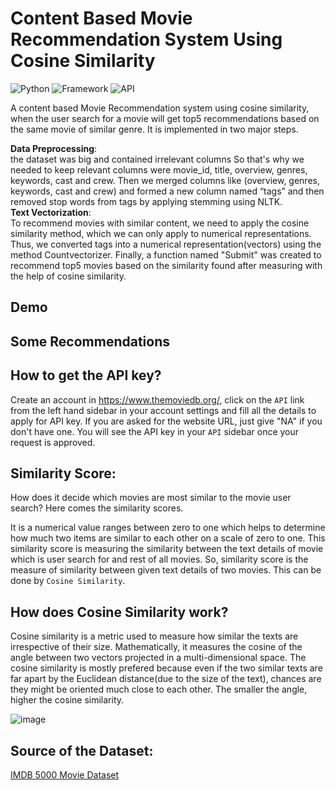 # Content Based Movie Recommendation System Using Cosine Similarity

![Python](https://img.shields.io/badge/Python-3.8-blueviolet)
![Framework](https://img.shields.io/badge/Framework-Streamlit-red)
![API](https://img.shields.io/badge/API-TMDB-fcba03)



<!-- Description -->
A content based Movie Recommendation system using cosine similarity, when the user search for a movie will get top5 recommendations based on the same movie of similar genre. It is implemented in two major steps.

**Data Preprocessing**:<br> 
the dataset was big and contained irrelevant columns So that's why we needed to keep relevant columns were movie_id, title, overview, genres, keywords, cast and crew. Then we merged columns like (overview, genres, keywords, cast and crew) and formed a new column named “tags” and then removed stop words from tags by applying stemming using NLTK.  
**Text Vectorization**:<br>
To recommend movies with similar content, we need to apply the cosine similarity method, which we can only apply to numerical representations. Thus, we converted tags into a numerical representation(vectors) using the method Countvectorizer. Finally, a function named "Submit" was created to recommend top5 movies based on the similarity found after measuring with the help of cosine similarity. 



## Demo
<!-- [![Watch the video](https://www.google.com/url?sa=i&url=https%3A%2F%2Fwww.whoa.in%2Fgallery%2Flord-hanuman-with-natural-view-pictures&psig=AOvVaw2g_Kd_-TGRiDwRlmH3dnyI&ust=1686802617347000&source=images&cd=vfe&ved=0CBEQjRxqFwoTCNDLzMjzwf8CFQAAAAAdAAAAABAE)](https://youtu.be/1xtrIEwY_zY) -->



## Some Recommendations
<!-- ![image](Recommendations/img1.png.jpg) -->




## How to get the API key?
Create an account in https://www.themoviedb.org/, click on the `API` link from the left hand sidebar in your account settings and fill all the details to apply for API key. If you are asked for the website URL, just give "NA" if you don't have one. You will see the API key in your `API` sidebar once your request is approved.



## Similarity Score:
How does it decide which movies are most similar to the movie user search? Here comes the similarity scores.

It is a numerical value ranges between zero to one which helps to determine how much two items are similar to each other on a scale of zero to one. This similarity score is measuring the similarity between the text details of movie which is user search for and rest of all movies. So, similarity score is the measure of similarity between given text details of two movies. This can be done by `Cosine Similarity`.


## How does Cosine Similarity work?
Cosine similarity is a metric used to measure how similar the texts are irrespective of their size. Mathematically, it measures the cosine of the angle between two vectors projected in a multi-dimensional space. The cosine similarity is mostly prefered because even if the two similar texts are far apart by the Euclidean distance(due to the size of the text), chances are they might be oriented much close to each other. The smaller the angle, higher the cosine similarity.

![image](https://miro.medium.com/v2/resize:fit:1400/1*IhpY-6LYV75983THCpWo-w.png)



## Source of the Dataset:
[IMDB 5000 Movie Dataset](https://www.kaggle.com/datasets/tmdb/tmdb-movie-metadata?select=tmdb_5000_movies.csv)
